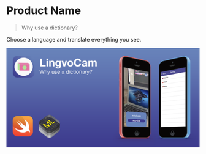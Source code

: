 # Product Name
> Why use a dictionary?

Choose a language and translate everything you see.

![](header.png)


